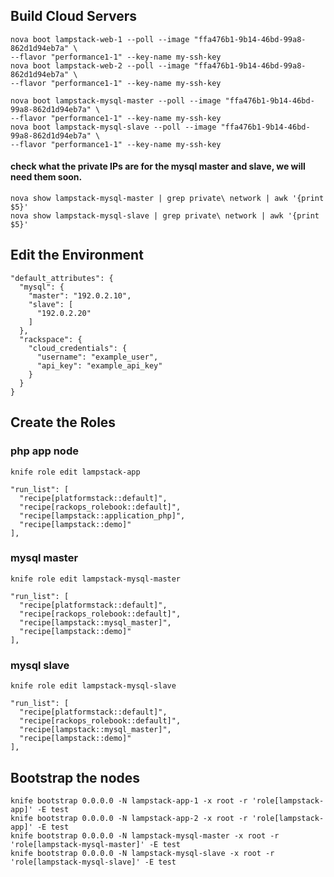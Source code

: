 ## Build Cloud Servers
    nova boot lampstack-web-1 --poll --image "ffa476b1-9b14-46bd-99a8-862d1d94eb7a" \
    --flavor "performance1-1" --key-name my-ssh-key
    nova boot lampstack-web-2 --poll --image "ffa476b1-9b14-46bd-99a8-862d1d94eb7a" \
    --flavor "performance1-1" --key-name my-ssh-key

    nova boot lampstack-mysql-master --poll --image "ffa476b1-9b14-46bd-99a8-862d1d94eb7a" \
    --flavor "performance1-1" --key-name my-ssh-key
    nova boot lampstack-mysql-slave --poll --image "ffa476b1-9b14-46bd-99a8-862d1d94eb7a" \
    --flavor "performance1-1" --key-name my-ssh-key

#### check what the private IPs are for the mysql master and slave, we will need them soon.

    nova show lampstack-mysql-master | grep private\ network | awk '{print $5}'
    nova show lampstack-mysql-slave | grep private\ network | awk '{print $5}'

## Edit the Environment

    "default_attributes": {
      "mysql": {
        "master": "192.0.2.10",
        "slave": [
          "192.0.2.20"
        ]
      },
      "rackspace": {
        "cloud_credentials": {
          "username": "example_user",
          "api_key": "example_api_key"
        }
      }
    }

## Create the Roles

### php app node

    knife role edit lampstack-app
    
    "run_list": [
      "recipe[platformstack::default]",
      "recipe[rackops_rolebook::default]",
      "recipe[lampstack::application_php]",
      "recipe[lampstack::demo]"
    ],

### mysql master

    knife role edit lampstack-mysql-master
    
    "run_list": [
      "recipe[platformstack::default]",
      "recipe[rackops_rolebook::default]",
      "recipe[lampstack::mysql_master]",
      "recipe[lampstack::demo]"
    ],

### mysql slave

    knife role edit lampstack-mysql-slave
    
    "run_list": [
      "recipe[platformstack::default]",
      "recipe[rackops_rolebook::default]",
      "recipe[lampstack::mysql_master]",
      "recipe[lampstack::demo]"
    ],

## Bootstrap the nodes

    knife bootstrap 0.0.0.0 -N lampstack-app-1 -x root -r 'role[lampstack-app]' -E test
    knife bootstrap 0.0.0.0 -N lampstack-app-2 -x root -r 'role[lampstack-app]' -E test
    knife bootstrap 0.0.0.0 -N lampstack-mysql-master -x root -r 'role[lampstack-mysql-master]' -E test
    knife bootstrap 0.0.0.0 -N lampstack-mysql-slave -x root -r 'role[lampstack-mysql-slave]' -E test

